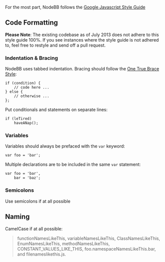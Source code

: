 For the most part, NodeBB follows the [Google Javascript Style Guide](http://google-styleguide.googlecode.com/svn/trunk/javascriptguide.xml)

## Code Formatting

**Please Note**: The existing codebase as of July 2013 does not adhere to this style guide 100%. If you see instances where the style guide is not adhered to, feel free to restyle and send off a pull request.

### Indentation & Bracing

NodeBB uses tabbed indentation. Bracing should follow the [One True Brace Style](http://en.wikipedia.org/wiki/Indent_style#Variant:_1TBS):

    if (condition) {
        // code here ...
    } else {
        // otherwise ...
    };

Put conditionals and statements on separate lines:

    if (leTired) 
        haveANap();

### Variables

Variables should always be prefaced with the `var` keyword:

    var foo = 'bar';

Multiple declarations are to be included in the same `var` statement:

    var foo = 'bar',
        bar = 'baz';

### Semicolons

Use semicolons if at all possible

## Naming

CamelCase if at all possible:

> functionNamesLikeThis, variableNamesLikeThis, ClassNamesLikeThis, EnumNamesLikeThis, methodNamesLikeThis, CONSTANT_VALUES_LIKE_THIS, foo.namespaceNamesLikeThis.bar, and filenameslikethis.js.